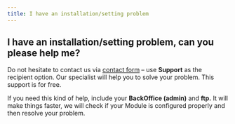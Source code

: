 ```yaml
---
title: I have an installation/setting problem
---
```


## I have an installation/setting problem, can you please help me?
Do not hesitate to contact us via [contact form](https://www.bulkgate.com/en/contact-us/) – use **Support** as the recipient option. Our specialist will help you to solve your problem. This support is for free. 

If you need this kind of help, include your **BackOffice (admin)** and **ftp.** It will make things faster, we will check if your Module is configured properly and then resolve your problem.
